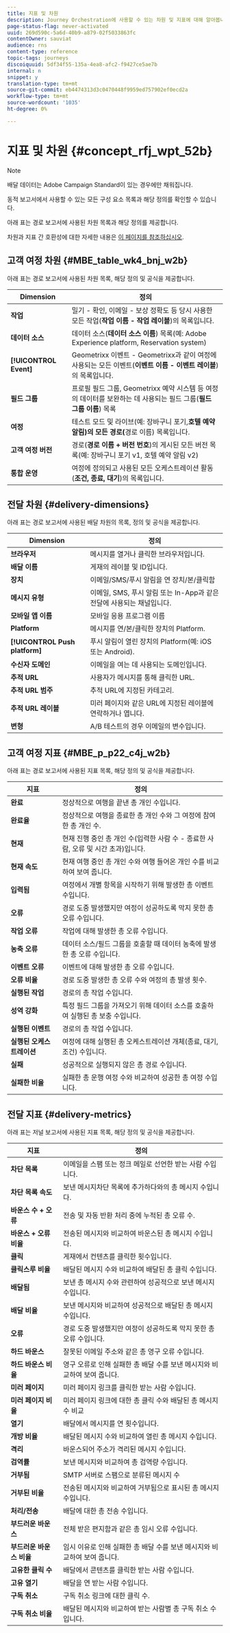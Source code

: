 ```yaml
---
title: 지표 및 차원
description: Journey Orchestration에 사용할 수 있는 차원 및 지표에 대해 알아봅니다.
page-status-flag: never-activated
uuid: 269d590c-5a6d-40b9-a879-02f5033863fc
contentOwner: sauviat
audience: rns
content-type: reference
topic-tags: journeys
discoiquuid: 5df34f55-135a-4ea8-afc2-f9427ce5ae7b
internal: n
snippet: y
translation-type: tm+mt
source-git-commit: eb4474313d3c0470448f9959ed757902ef0ecd2a
workflow-type: tm+mt
source-wordcount: '1035'
ht-degree: 0%

---
```



# 지표 및 차원 {#concept_rfj_wpt_52b}

>[!NOTE]
>
>배달 데이터는 Adobe Campaign Standard이 있는 경우에만 채워집니다.

동적 보고서에서 사용할 수 있는 모든 구성 요소 목록과 해당 정의를 확인할 수 있습니다.

아래 표는 경로 보고서에 사용된 차원 목록과 해당 정의를 제공합니다.

차원과 지표 간 호환성에 대한 자세한 내용은 [이 페이지를 참조하십시오](../assets/do-not-localize/dynamic_report_compatibility_journey.pdf).

## 고객 여정 차원 {#MBE_table_wk4_bnj_w2b}

아래 표는 경로 보고서에 사용된 차원 목록, 해당 정의 및 공식을 제공합니다.

| Dimension | 정의 |
|--- |--- |
| **작업** | 밀기 - 확인, 이메일 - 보상 정확도 등 당시 사용한 모든 작업(**작업 이름 - 작업 레이블**)의 목록입니다. |
| **데이터 소스** | 데이터 소스(**데이터 소스 이름**) 목록(예: Adobe Experience platform, Reservation system) |
| **[!UICONTROL Event]** | Geometrixx 이벤트 - Geometrixx과 같이 여정에 사용되는 모든 이벤트(**이벤트 이름 - 이벤트 레이블**)의 목록입니다. |
| **필드 그룹** | 프로필 필드 그룹, Geometrixx 예약 시스템 등 여정의 데이터를 보완하는 데 사용되는 필드 그룹(**필드 그룹 이름**) 목록 |
| **여정** | 테스트 모드 및 라이브(예: 장바구니 포기,**호텔 예약 알림)의 모든 경로(**&#x200B;경로 이름) 목록입니다. |
| **고객 여정 버전** | 경로(**경로 이름 + 버전 번호**)의 게시된 모든 버전 목록(예: 장바구니 포기 v1, 호텔 예약 알림 v2) |
| **통합 운영** | 여정에 정의되고 사용된 모든 오케스트레이션 활동(**조건, 종료, 대기**)의 목록입니다. |

## 전달 차원 {#delivery-dimensions}

아래 표는 경로 보고서에 사용된 배달 차원의 목록, 정의 및 공식을 제공합니다.

| Dimension | 정의 |
|--- |--- |
| **브라우저** | 메시지를 열거나 클릭한 브라우저입니다. |
| **배달 이름** | 게재의 레이블 및 ID입니다. |
| **장치** | 이메일/SMS/푸시 알림을 연 장치/본/클릭함 |
| **메시지 유형** | 이메일, SMS, 푸시 알림 또는 In-App과 같은 전달에 사용되는 채널입니다. |
| **모바일 앱 이름** | 모바일 응용 프로그램 이름 |
| **Platform** | 메시지를 연/본/클릭한 장치의 Platform. |
| **[!UICONTROL Push platform]** | 푸시 알림이 열린 장치의 Platform(예: iOS 또는 Android). |
| **수신자 도메인** | 이메일을 여는 데 사용되는 도메인입니다. |
| **추적 URL** | 사용자가 메시지를 통해 클릭한 URL. |
| **추적 URL 범주** | 추적 URL에 지정된 카테고리. |
| **추적 URL 레이블** | 미러 페이지와 같은 URL에 지정된 레이블에 연락하거나 엽니다. |
| **변형** | A/B 테스트의 경우 이메일의 변수입니다. |


## 고객 여정 지표 {#MBE_p_p22_c4j_w2b}

아래 표는 경로 보고서에 사용된 지표 목록, 해당 정의 및 공식을 제공합니다.

| 지표 | 정의 |
|--- |---|
| **완료** | 정상적으로 여행을 끝낸 총 개인 수입니다. |
| **완료율** | 정상적으로 여행을 종료한 총 개인 수와 그 여정에 참여한 총 개인 수. |
| **현재** | 현재 진행 중인 총 개인 수(입력한 사람 수 - 종료한 사람, 오류 및 시간 초과)입니다. |
| **현재 속도** | 현재 여행 중인 총 개인 수와 여행 들어온 개인 수를 비교하여 보여 줍니다. |
| **입력됨** | 여정에서 개별 항목을 시작하기 위해 발생한 총 이벤트 수입니다. |
| **오류** | 경로 도중 발생했지만 여정이 성공하도록 막지 못한 총 오류 수입니다. |
| **작업 오류** | 작업에 대해 발생한 총 오류 수입니다. |
| **농축 오류** | 데이터 소스/필드 그룹을 호출할 때 데이터 농축에 발생한 총 오류 수입니다. |
| **이벤트 오류** | 이벤트에 대해 발생한 총 오류 수입니다. |
| **오류 비율** | 경로 도중 발생한 총 오류 수와 여정의 총 발생 횟수. |
| **실행된 작업** | 경로의 총 작업 수입니다. |
| **성역 강화** | 특정 필드 그룹을 가져오기 위해 데이터 소스를 호출하여 실행된 총 보충 수입니다. |
| **실행된 이벤트** | 경로의 총 작업 수입니다. |
| **실행된 오케스트레이션** | 여정에 대해 실행된 총 오케스트레이션 개체(종료, 대기, 조건) 수입니다. |
| **실패** | 성공적으로 실행되지 않은 총 경로 수입니다. |
| **실패한 비율** | 실패한 총 운행 여정 수와 비교하여 성공한 총 여정 수입니다. |

## 전달 지표 {#delivery-metrics}

아래 표는 저널 보고서에 사용된 지표 목록, 해당 정의 및 공식을 제공합니다.

| 지표 | 정의 |
|--- |--- |
| **차단 목록** | 이메일을 스팸 또는 정크 메일로 선언한 받는 사람 수입니다. |
| **차단 목록 속도** | 보낸 메시지차단 목록에 추가하다와의 총 메시지 수입니다. |
| **바운스 수 + 오류** | 전송 및 자동 반환 처리 중에 누적된 총 오류 수. |
| **바운스 + 오류 비율** | 전송된 메시지와 비교하여 바운스된 총 메시지 수입니다. |
| **클릭** | 게재에서 컨텐츠를 클릭한 횟수입니다. |
| **클릭스루 비율** | 배달된 메시지 수와 비교하여 배달된 총 클릭 수입니다. |
| **배달됨** | 보낸 총 메시지 수와 관련하여 성공적으로 보낸 메시지 수입니다. |
| **배달 비율** | 보낸 메시지와 비교하여 성공적으로 배달된 총 메시지 수입니다. |
| **오류** | 경로 도중 발생했지만 여정이 성공하도록 막지 못한 총 오류 수입니다. |
| **하드 바운스** | 잘못된 이메일 주소와 같은 총 영구 오류 수입니다. |
| **하드 바운스 비율** | 영구 오류로 인해 실패한 총 배달 수를 보낸 메시지와 비교하여 보여 줍니다. |
| **미러 페이지** | 미러 페이지 링크를 클릭한 받는 사람 수입니다. |
| **미러 페이지 비율** | 미러 페이지 링크에 대한 총 클릭 수와 배달된 총 메시지 수 비교 |
| **열기** | 배달에서 메시지를 연 횟수입니다. |
| **개방 비율** | 배달된 메시지 수와 비교하여 열린 총 메시지 수입니다. |
| **격리** | 바운스되어 주소가 격리된 메시지 수입니다. |
| **검역률** | 보낸 메시지와 비교하여 총 검역량 수입니다. |
| **거부됨** | SMTP 서버로 스팸으로 분류된 메시지 수 |
| **거부된 비율** | 전송된 메시지와 비교하여 거부됨으로 표시된 총 메시지 수입니다. |
| **처리/전송** | 배달에 대한 총 전송 수입니다. |
| **부드러운 바운스** | 전체 받은 편지함과 같은 총 임시 오류 수입니다. |
| **부드러운 바운스 비율** | 임시 이유로 인해 실패한 총 배달 수를 보낸 메시지와 비교하여 보여 줍니다. |
| **고유한 클릭 수** | 배달에서 콘텐츠를 클릭한 받는 사람 수입니다. |
| **고유 열기** | 배달을 연 받는 사람 수입니다. |
| **구독 취소** | 구독 취소 링크에 대한 클릭 수. |
| **구독 취소 비율** | 배달된 메시지와 비교하여 받는 사람별 총 구독 취소 수입니다. |
